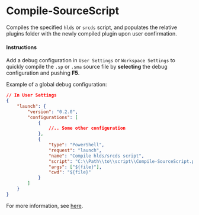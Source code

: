 # Compile-SourceScript

Compiles the specified `hlds` or `srcds` script, and populates the relative plugins folder with the newly compiled plugin upon user confirmation.


#### Instructions
Add a debug configuration in `User Settings` or `Workspace Settings` to quickly compile the `.sp` or `.sma` source file by **selecting** the debug configuration and pushing **F5**.

Example of a global debug configuration:

```json
// In User Settings
{
    "launch": {
        "version": "0.2.0",
        "configurations": [
            {
                //.. Some other configuration
            },
            {
                "type": "PowerShell",
                "request": "launch",
                "name": "Compile hlds/srcds script",
                "script": "C:\\Path\\to\\script\\Compile-SourceScript.ps1",
                "args": ["${file}"],
                "cwd": "${file}"
            }
        ]
    }
}
```

For more information, see <a href="https://code.visualstudio.com/docs/editor/debugging#_global-launch-configuration" target="_blank" title="Debugging">here</a>.